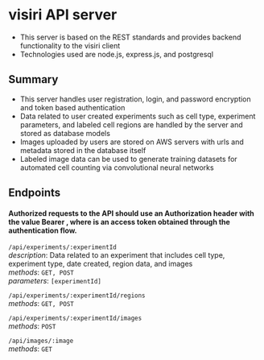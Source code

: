 # visiri API server
- This server is based on the REST standards and provides backend functionality to the visiri client
- Technologies used are node.js, express.js, and postgresql
## Summary
- This server handles user registration, login, and password encryption and token based authentication
- Data related to user created experiments such as cell type, experiment parameters, and labeled cell regions are handled by the server and stored as database models
- Images uploaded by users are stored on AWS servers with urls and metadata stored in the database itself
- Labeled image data can be used to generate training datasets for automated cell counting via convolutional neural networks

## Endpoints

#### Authorized requests to the API should use an Authorization header with the value Bearer <TOKEN>, where <TOKEN> is an access token obtained through the authentication flow.
  
`/api/experiments/:experimentId`  
_description_: Data related to an experiment that includes cell type, experiment type, date created, region data, and images  
_methods_: `GET, POST`  
_parameters_: `[experimentId]`  

`/api/experiments/:experimentId/regions`  
_methods_: `GET, POST`  

`/api/experiments/:experimentId/images`  
_methods_: `POST`  

`/api/images/:image`  
_methods_: `GET`  
